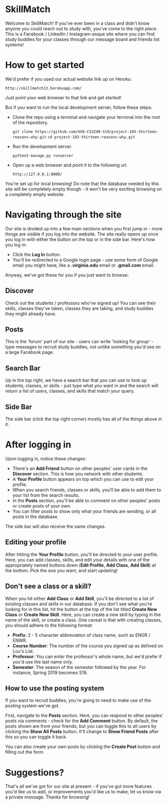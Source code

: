 # SkillMatch
Welcome to SkillMatch! If you've ever been in a class and didn't know anyone you could reach out to study with, you've come to the right place. This is a Facebook / LinkedIn / Instagram-esque site where you can find study buddies for your classes through our message board and friends list systems!

# How to get started
We'd prefer if you used our actual website link up on Heroku:
	
`http://skillmatch13.herokuapp.com/`

Just point your web browser to that link and get started!


But if you want to run the local development server, follow these steps:

- Clone the repo using a terminal and navigate your terminal into the root of the repository.
	
	`git clone https://github.com/UVA-CS3240-S19/project-103-thirteen-reasons-why.git`
	`cd project-103-thirteen-reasons-why.git`

- Run the development server.

	`python3 manage.py runserver`

- Open up a web browser and point it to the following url.

	`http://127.0.0.1:8000/`

You're set up for local browsing! Do note that the database needed by this site will be completely empty though - it won't be very exciting browsing on a completely empty website.

# Navigating through the site
Our site is divided up into a few main sections when you first jump in - more things are visible if you log into the website. The site really opens up once you log in with either the button on the top or in the side bar. Here's how you log in:

- Click the **Log In** button.
- You'll be redirected to a Google login page - use some form of Google email you might have, like a **.virginia.edu** email or **.gmail.com** email.

Anyway, we've got these for you if you just want to browse:

## Discover
Check out the students / professors who've signed up! You can see their skills, classes they've taken, classes they are taking, and study buddies they might already have.

## Posts 
This is the 'forum' part of our site - users can write 'looking for group' - type messages to recruit study buddies, not unlike something you'd see on a large Facebook page.

## Search Bar
Up in the top right, we have a search bar that you can use to look up students, classes, or skills - just type what you want in and the search will return a list of users, classes, and skills that match your query.

## Side Bar
The side bar (click the top right corner) mostly has all of the things above in it.

# After logging in
Upon logging in, notice these changes:

- There's an **Add Friend** button on other peoples' user cards in the **Discover** section. This is how you network with other students.
- A **Your Profile** button appears on top which you can use to edit your profile.
- When you search friends, classes or skills, you'll be able to add them to your list from the search results.
- In the **Posts** section, you'll be able to comment on other peoples' posts or create posts of your own.
- You can filter posts to show only what your friends are sending, or all posts in the database.

The side bar will also receive the same changes.

## Editing your profile
After hitting the **Your Profile** button, you'll be directed to your user profile. Here, you can add classes, skills, and edit your details with one of the appropriately named buttons down (**Edit Profile**, **Add Class**, **Add Skill**) at the bottom. Pick the one you want, and start updating!

## Don't see a class or a skill?
When you hit either **Add Class** or **Add Skill**, you'll be directed to a list of existing classes and skills in our database. If you don't see what you're looking for in this list, hit the button at the top of the list titled **Create New Class** or **Create New Skill**. Here, you can create a new skill by typing in the name of the skill, or create a class. One caveat is that with creating classes, you should adhere to the following format:

- **Prefix**: 2 - 5 character abbreviation of class name, such as ENGR / ENWR.
- **Course Number**: The number of the course you signed up as defined on Lou's List.
- **Professor**: You can enter the professor's whole name, but we'd prefer if you'd use the last name only.
- **Semester**: The season of the semester followed by the year. For instance, Spring 2019 becomes S19.

## How to use the posting system
If you want to recruit buddies, you're going to need to make use of the posting system we've got. 

First, navigate to the **Posts** section. Here, you can respond to other peoples' posts via comments - check for the **Add Comment** button. By default, the posts shown are from your friends, but you can toggle this to all users by clicking the **Show All Posts** button. It'll change to **Show Friend Posts** after this so you can toggle it back.

You can also create your own posts by clicking the **Create Post** button and filling out the form.

# Suggestions?
That's all we've got for our site at present - if you've got more features you'd like us to add, or improvements you'd like us to make, let us know via a private message. Thanks for browsing!

